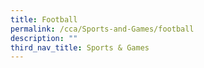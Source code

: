 ```yaml
---
title: Football
permalink: /cca/Sports-and-Games/football
description: ""
third_nav_title: Sports & Games
---
```

